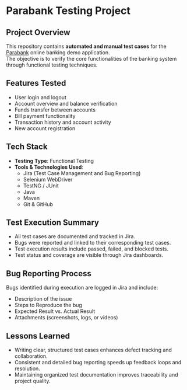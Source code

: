 #  Parabank Testing Project

##  Project Overview
This repository contains **automated and manual test cases** for the [Parabank](https://parabank.parasoft.com/parabank/index.htm) online banking demo application.  
The objective is to verify the core functionalities of the banking system through functional testing techniques.


## Features Tested
- User login and logout
- Account overview and balance verification
- Funds transfer between accounts
- Bill payment functionality
- Transaction history and account activity
- New account registration


##  Tech Stack

- **Testing Type**: Functional Testing  
- **Tools & Technologies Used**:
  - Jira (Test Case Management and Bug Reporting)
  - Selenium WebDriver
  - TestNG / JUnit
  - Java
  - Maven
  - Git & GitHub


##  Test Execution Summary

- All test cases are documented and tracked in Jira.
- Bugs were reported and linked to their corresponding test cases.
- Test execution results include passed, failed, and blocked tests.
- Test status and coverage are visible through Jira dashboards.



##  Bug Reporting Process

Bugs identified during execution are logged in Jira and include:

- Description of the issue  
- Steps to Reproduce the bug  
- Expected Result vs. Actual Result  
- Attachments (screenshots, logs, or videos)



##  Lessons Learned

- Writing clear, structured test cases enhances defect tracking and collaboration.
- Consistent and detailed bug reporting speeds up feedback loops and resolution.
- Maintaining organized test documentation improves traceability and project quality.

